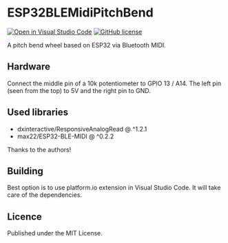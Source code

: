 # ESP32BLEMidiPitchBend
[![Open in Visual Studio Code](https://open.vscode.dev/badges/open-in-vscode.svg)](https://open.vscode.dev/toblum/ESP32BLEMidiPitchBend)
[![GitHub license](https://img.shields.io/github/license/Naereen/StrapDown.js.svg)](https://github.com/Naereen/StrapDown.js/blob/master/LICENSE)

A pitch bend wheel based on ESP32 via Bluetooth MIDI.

## Hardware
Connect the middle pin of a 10k potentiometer to GPIO 13 / A14. The left pin (seen from the top) to 5V and the right pin to GND.

## Used libraries
- dxinteractive/ResponsiveAnalogRead @ ^1.2.1
- max22/ESP32-BLE-MIDI @ ^0.2.2

Thanks to the authors!

## Building
Best option is to use platform.io extension in Visual Studio Code. It will take care of the dependencies.

## Licence
Published under the MIT License.